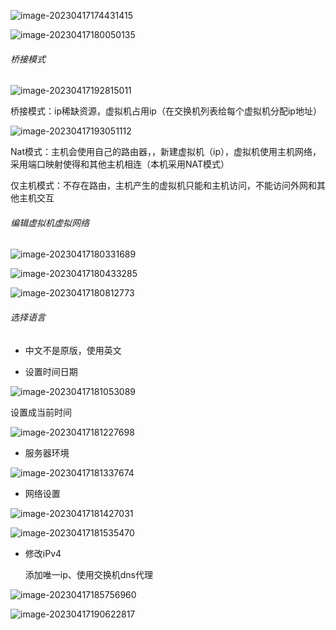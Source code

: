 ![image-20230417174431415](assets/image-20230417174431415.png)

![image-20230417180050135](assets/image-20230417180050135.png)

###### 桥接模式

![image-20230417192815011](assets/image-20230417192815011.png)

桥接模式：ip稀缺资源，虚拟机占用ip（在交换机列表给每个虚拟机分配ip地址）

![image-20230417193051112](assets/image-20230417193051112.png)

Nat模式：主机会使用自己的路由器，，新建虚拟机（ip），虚拟机使用主机网络，采用端口映射使得和其他主机相连（本机采用NAT模式）

仅主机模式：不存在路由，主机产生的虚拟机只能和主机访问，不能访问外网和其他主机交互

###### 编辑虚拟机虚拟网络

![image-20230417180331689](assets/image-20230417180331689.png)

![image-20230417180433285](assets/image-20230417180433285.png)

![image-20230417180812773](assets/image-20230417180812773.png)

###### 选择语言

- 中文不是原版，使用英文

- 设置时间日期

![image-20230417181053089](assets/image-20230417181053089.png)

设置成当前时间

![image-20230417181227698](assets/image-20230417181227698.png)

- 服务器环境

![image-20230417181337674](assets/image-20230417181337674.png)

- 网络设置

![image-20230417181427031](assets/image-20230417181427031.png)

![image-20230417181535470](assets/image-20230417181535470.png)

- 修改iPv4

  添加唯一ip、使用交换机dns代理

![image-20230417185756960](assets/image-20230417185756960.png)

![image-20230417190622817](assets/image-20230417190622817.png)
